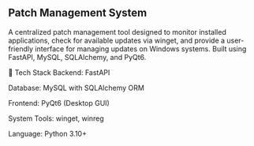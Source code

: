 ##                                                                                     Patch Management System

A centralized patch management tool designed to monitor installed applications, check for available updates via winget, and provide a user-friendly interface for managing updates on Windows systems. Built using FastAPI, MySQL, SQLAlchemy, and PyQt6.







🧱 Tech Stack
Backend: FastAPI

Database: MySQL with SQLAlchemy ORM

Frontend: PyQt6 (Desktop GUI)

System Tools: winget, winreg

Language: Python 3.10+

